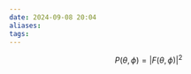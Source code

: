 ```yaml
---
date: 2024-09-08 20:04
aliases: 
tags: 
---
```

$$
P(\theta,\phi) = \lvert F(\theta,\phi) \rvert ^{2}
$$